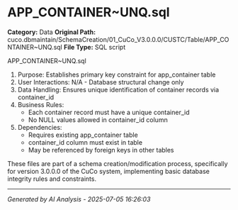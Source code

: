 # APP_CONTAINER~UNQ.sql

**Category:** Data
**Original Path:** cuco.dbmaintain/SchemaCreation/01_CuCo_V3.0.0.0/CUSTC/Table/APP_CONTAINER~UNQ.sql
**File Type:** SQL script

APP_CONTAINER~UNQ.sql
1. Purpose: Establishes primary key constraint for app_container table
2. User Interactions: N/A - Database structural change only
3. Data Handling: Ensures unique identification of container records via container_id
4. Business Rules:
   - Each container record must have a unique container_id
   - No NULL values allowed in container_id column
5. Dependencies:
   - Requires existing app_container table
   - container_id column must exist in table
   - May be referenced by foreign keys in other tables

These files are part of a schema creation/modification process, specifically for version 3.0.0.0 of the CuCo system, implementing basic database integrity rules and constraints.

---
*Generated by AI Analysis - 2025-07-05 16:26:03*
